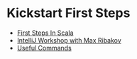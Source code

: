 <h1>Kickstart First Steps</h1>

* [First Steps In Scala]()
* [IntelliJ Workshop with Max Ribakov](https://github.com/Capibara-/kickstart-first-steps/blob/master/IntelliJ-WorkShop.md)
* [Useful Commands]()